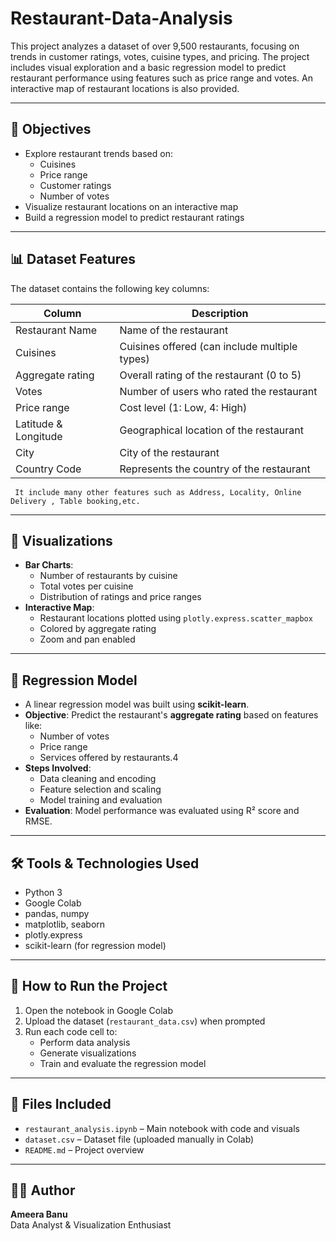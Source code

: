 # Restaurant-Data-Analysis

This project analyzes a dataset of over 9,500 restaurants, focusing on trends in customer ratings, votes, cuisine types, and pricing. The project includes visual exploration and a basic regression model to predict restaurant performance using features such as price range and votes. An interactive map of restaurant locations is also provided.

---

## 📌 Objectives

- Explore restaurant trends based on:
  - Cuisines
  - Price range
  - Customer ratings
  - Number of votes
- Visualize restaurant locations on an interactive map
- Build a regression model to predict restaurant ratings

---

## 📊 Dataset Features

The dataset contains the following key columns:

| Column            | Description                                     |
|-------------------|-------------------------------------------------|
| Restaurant Name   | Name of the restaurant                          |
| Cuisines          | Cuisines offered (can include multiple types)   |
| Aggregate rating  | Overall rating of the restaurant (0 to 5)       |
| Votes             | Number of users who rated the restaurant        |
| Price range       | Cost level (1: Low, 4: High)                    |
| Latitude & Longitude | Geographical location of the restaurant     |
| City              | City of the restaurant                           |
|Country Code        | Represents the country of the restaurant        |


     It include many other features such as Address, Locality, Online Delivery , Table booking,etc.
---

## 📍 Visualizations

- **Bar Charts**:
  - Number of restaurants by cuisine
  - Total votes per cuisine
  - Distribution of ratings and price ranges
- **Interactive Map**:
  - Restaurant locations plotted using `plotly.express.scatter_mapbox`
  - Colored by aggregate rating
  - Zoom and pan enabled

---

## 🤖 Regression Model

- A linear regression model was built using **scikit-learn**.
- **Objective**: Predict the restaurant's **aggregate rating** based on features like:
  - Number of votes
  - Price range
  - Services offered by restaurants.4
- **Steps Involved**:
  - Data cleaning and encoding
  - Feature selection and scaling
  - Model training and evaluation
- **Evaluation**: Model performance was evaluated using R² score and RMSE.

---

## 🛠️ Tools & Technologies Used

- Python 3
- Google Colab
- pandas, numpy
- matplotlib, seaborn
- plotly.express
- scikit-learn (for regression model)

---

## 🧾 How to Run the Project

1. Open the notebook in Google Colab
2. Upload the dataset (`restaurant_data.csv`) when prompted
3. Run each code cell to:
   - Perform data analysis
   - Generate visualizations
   - Train and evaluate the regression model

---

## 📁 Files Included

- `restaurant_analysis.ipynb` – Main notebook with code and visuals
- `dataset.csv` – Dataset file (uploaded manually in Colab)
- `README.md` – Project overview

---

## 🙋‍♂️ Author

**Ameera Banu**  
Data Analyst & Visualization Enthusiast




